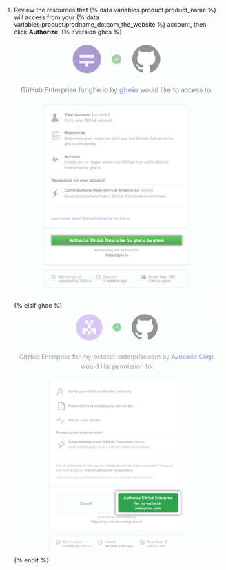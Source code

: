 1. Review the resources that {% data variables.product.product_name %} will access from your {% data variables.product.prodname_dotcom_the_website %} account, then click **Authorize**.
{% ifversion ghes %}
   ![Authorize connection between {% data variables.product.prodname_ghe_server %} and {% data variables.product.prodname_dotcom_the_website %}](/assets/images/help/settings/authorize-ghe-to-connect-to-dotcom.png)
{% elsif ghae %}
   ![Authorize connection between {% data variables.product.prodname_ghe_managed %} and {% data variables.product.prodname_dotcom_the_website %}](/assets/images/enterprise/github-ae/settings/authorize-ghae-to-connect-to-dotcom.png)
{% endif %}
